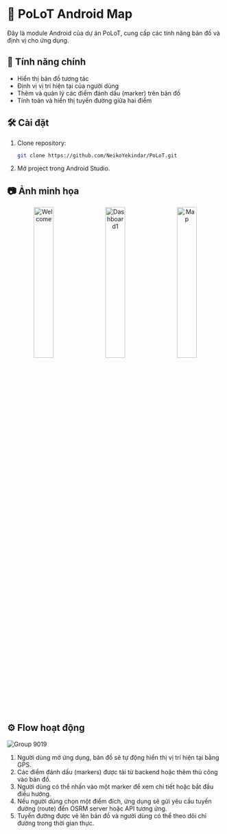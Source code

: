 # 📍 PoLoT Android Map

Đây là module Android của dự án PoLoT, cung cấp các tính năng bản đồ và định vị cho ứng dụng.

## 🚀 Tính năng chính

- Hiển thị bản đồ tương tác
- Định vị vị trí hiện tại của người dùng
- Thêm và quản lý các điểm đánh dấu (marker) trên bản đồ
- Tính toán và hiển thị tuyến đường giữa hai điểm

## 🛠️ Cài đặt

1. Clone repository:
   ```bash
   git clone https://github.com/NeikoYekindar/PoLoT.git
2. Mở project trong Android Studio.

## 📷 Ảnh minh họa

<p align="center">
  <img src="https://github.com/user-attachments/assets/077d8ea0-f9fe-444d-8750-70e31199b2fd" alt="Welcome" width="30%" />
  &nbsp;&nbsp;
  <img src="https://github.com/user-attachments/assets/55e743c7-c1b5-465a-baba-942ecee30c7d" alt="Dashboard1" width="30%" />
  &nbsp;&nbsp;
  <img src="https://github.com/user-attachments/assets/870bcb19-df5b-435a-bfc9-4f456c059fb4" alt="Map" width="30%" />
</p>


## ⚙️ Flow hoạt động

![Group 9019](https://github.com/user-attachments/assets/c01c5cf8-7ffb-47f2-8d13-f59b88e7a946)

1. Người dùng mở ứng dụng, bản đồ sẽ tự động hiển thị vị trí hiện tại bằng GPS.
2. Các điểm đánh dấu (markers) được tải từ backend hoặc thêm thủ công vào bản đồ.
3. Người dùng có thể nhấn vào một marker để xem chi tiết hoặc bắt đầu điều hướng.
4. Nếu người dùng chọn một điểm đích, ứng dụng sẽ gửi yêu cầu tuyến đường (route) đến OSRM server hoặc API tương ứng.
5. Tuyến đường được vẽ lên bản đồ và người dùng có thể theo dõi chỉ đường trong thời gian thực.


